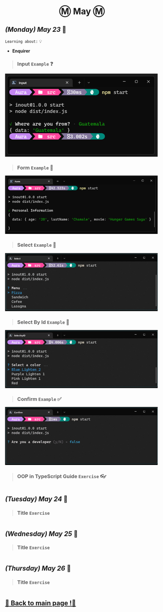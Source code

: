 <h1 align="center">Ⓜ️ May Ⓜ️</h1>

## _(Monday) May 23_ 📢

`Learning about:` 💡
* **Enquirer**

>### Input `Example` ❓
<img src="./assets/input.png" alt="Input" width="500">

>### Form `Example` 📌
<img src="./assets/form.png" alt="Form" width="500">

>### Select `Example` 📎
<img src="./assets/select.gif" alt="Select" width="500">

>### Select By Id `Example` 🔢
<img src="./assets/selectbyID.gif" alt="SelectbyID" width="500">

>### Confirm `Example` ✅
<img src="./assets/confirm.gif" alt="Confirm" width="500">

>### OOP in TypeScript Guide `Exercise` 👓
```typescript 

```

## _(Tuesday) May 24_ 📢
>### Title `Exercise`
```typescript 
```
## _(Wednesday) May 25_ 📢
>### Title `Exercise`
```typescript 
```
## _(Thursday) May 26_ 📢
>### Title `Exercise`
```typescript 
```
## [📎 Back to main page !📎](/home/readAura.md)
